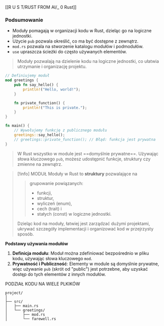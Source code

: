 [[R U S T/RUST FROM AI/_ 0 Rust]]

### Podsumowanie
- Moduły pomagają w organizacji kodu w Rust, dzieląc go na logiczne jednostki.
- Użycie `pub` pozwala określić, co ma być dostępne z zewnątrz.
- `mod.rs` pozwala na stworzenie katalogu modułów i podmodułów.
- `use` upraszcza ścieżki do często używanych elementów.

> Moduły pozwalają na dzielenie kodu na logiczne jednostki, co ułatwia utrzymanie i organizację projektu.

```rust
// Definiujemy moduł
mod greetings {
    pub fn say_hello() {
        println!("Hello, world!");
    }

    fn private_function() {
        println!("This is private.");
    }
}

fn main() {
    // Wywołujemy funkcję z publicznego modułu
    greetings::say_hello();
    // greetings::private_function(); // Błąd: funkcja jest prywatna
}

```

> W Rust wszystko w module jest ==domyślnie prywatne==. 
> Używając słowa kluczowego `pub`, możesz udostępnić funkcje, struktury czy zmienne na zewnątrz.


>[!info] MODUŁ
>Moduły w Rust to **struktury** pozwalające na 
>> grupowanie powiązanych:
>>  -  funkcji, 
>>  - struktur, 
>>  - wyliczeń (enum), 
>>  - cech (trait) i 
>>  - stałych (const) w logiczne jednostki. 
>
>Dzieląc kod na moduły, łatwiej jest zarządzać dużymi projektami, ukrywać szczegóły implementacji i organizować kod w przejrzysty sposób.


**Podstawy używania modułów**

1. **Definicja modułu**: Moduł można zdefiniować bezpośrednio w pliku kodu, używając słowa kluczowego `mod`.
2. **Prywatność i Publiczność**: Elementy w module są domyślnie prywatne, więc używanie `pub` (skrót od "public") jest potrzebne, aby uzyskać dostęp do tych elementów z innych modułów.

PODZIAŁ KODU NA WIELE PLKIKÓW
```
project/
│
├── src/
│   ├── main.rs
│   └── greetings/
│       ├── mod.rs
│       └── farewell.rs

```














